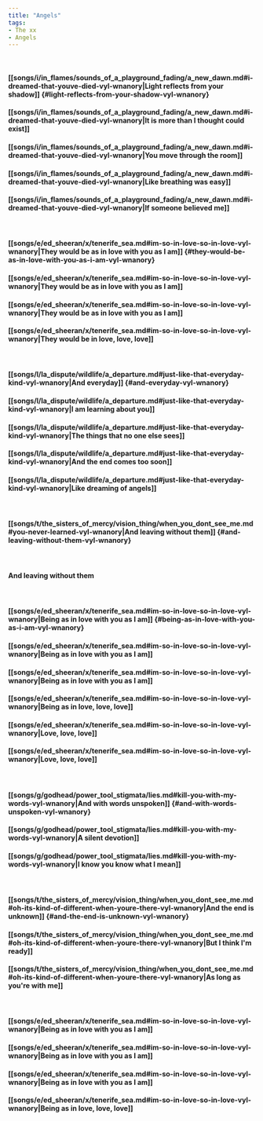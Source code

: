 ```yaml
---
title: "Angels"
tags:
- The xx
- Angels
---
```

&nbsp;
#### [[songs/i/in_flames/sounds_of_a_playground_fading/a_new_dawn.md#i-dreamed-that-youve-died-vyl-wnanory|Light reflects from your shadow]] {#light-reflects-from-your-shadow-vyl-wnanory}
#### [[songs/i/in_flames/sounds_of_a_playground_fading/a_new_dawn.md#i-dreamed-that-youve-died-vyl-wnanory|It is more than I thought could exist]]
#### [[songs/i/in_flames/sounds_of_a_playground_fading/a_new_dawn.md#i-dreamed-that-youve-died-vyl-wnanory|You move through the room]]
#### [[songs/i/in_flames/sounds_of_a_playground_fading/a_new_dawn.md#i-dreamed-that-youve-died-vyl-wnanory|Like breathing was easy]]
#### [[songs/i/in_flames/sounds_of_a_playground_fading/a_new_dawn.md#i-dreamed-that-youve-died-vyl-wnanory|If someone believed me]]
&nbsp;
#### [[songs/e/ed_sheeran/x/tenerife_sea.md#im-so-in-love-so-in-love-vyl-wnanory|They would be as in love with you as I am]] {#they-would-be-as-in-love-with-you-as-i-am-vyl-wnanory}
#### [[songs/e/ed_sheeran/x/tenerife_sea.md#im-so-in-love-so-in-love-vyl-wnanory|They would be as in love with you as I am]]
#### [[songs/e/ed_sheeran/x/tenerife_sea.md#im-so-in-love-so-in-love-vyl-wnanory|They would be as in love with you as I am]]
#### [[songs/e/ed_sheeran/x/tenerife_sea.md#im-so-in-love-so-in-love-vyl-wnanory|They would be in love, love, love]]
&nbsp;
#### [[songs/l/la_dispute/wildlife/a_departure.md#just-like-that-everyday-kind-vyl-wnanory|And everyday]] {#and-everyday-vyl-wnanory}
#### [[songs/l/la_dispute/wildlife/a_departure.md#just-like-that-everyday-kind-vyl-wnanory|I am learning about you]]
#### [[songs/l/la_dispute/wildlife/a_departure.md#just-like-that-everyday-kind-vyl-wnanory|The things that no one else sees]]
#### [[songs/l/la_dispute/wildlife/a_departure.md#just-like-that-everyday-kind-vyl-wnanory|And the end comes too soon]]
#### [[songs/l/la_dispute/wildlife/a_departure.md#just-like-that-everyday-kind-vyl-wnanory|Like dreaming of angels]]
&nbsp;
#### [[songs/t/the_sisters_of_mercy/vision_thing/when_you_dont_see_me.md#you-never-learned-vyl-wnanory|And leaving without them]] {#and-leaving-without-them-vyl-wnanory}
&nbsp;
#### And leaving without them
&nbsp;
#### [[songs/e/ed_sheeran/x/tenerife_sea.md#im-so-in-love-so-in-love-vyl-wnanory|Being as in love with you as I am]] {#being-as-in-love-with-you-as-i-am-vyl-wnanory}
#### [[songs/e/ed_sheeran/x/tenerife_sea.md#im-so-in-love-so-in-love-vyl-wnanory|Being as in love with you as I am]]
#### [[songs/e/ed_sheeran/x/tenerife_sea.md#im-so-in-love-so-in-love-vyl-wnanory|Being as in love with you as I am]]
#### [[songs/e/ed_sheeran/x/tenerife_sea.md#im-so-in-love-so-in-love-vyl-wnanory|Being as in love, love, love]]
#### [[songs/e/ed_sheeran/x/tenerife_sea.md#im-so-in-love-so-in-love-vyl-wnanory|Love, love, love]]
#### [[songs/e/ed_sheeran/x/tenerife_sea.md#im-so-in-love-so-in-love-vyl-wnanory|Love, love, love]]
&nbsp;
#### [[songs/g/godhead/power_tool_stigmata/lies.md#kill-you-with-my-words-vyl-wnanory|And with words unspoken]] {#and-with-words-unspoken-vyl-wnanory}
#### [[songs/g/godhead/power_tool_stigmata/lies.md#kill-you-with-my-words-vyl-wnanory|A silent devotion]]
#### [[songs/g/godhead/power_tool_stigmata/lies.md#kill-you-with-my-words-vyl-wnanory|I know you know what I mean]]
&nbsp;
#### [[songs/t/the_sisters_of_mercy/vision_thing/when_you_dont_see_me.md#oh-its-kind-of-different-when-youre-there-vyl-wnanory|And the end is unknown]] {#and-the-end-is-unknown-vyl-wnanory}
#### [[songs/t/the_sisters_of_mercy/vision_thing/when_you_dont_see_me.md#oh-its-kind-of-different-when-youre-there-vyl-wnanory|But I think I'm ready]]
#### [[songs/t/the_sisters_of_mercy/vision_thing/when_you_dont_see_me.md#oh-its-kind-of-different-when-youre-there-vyl-wnanory|As long as you're with me]]
&nbsp;
#### [[songs/e/ed_sheeran/x/tenerife_sea.md#im-so-in-love-so-in-love-vyl-wnanory|Being as in love with you as I am]]
#### [[songs/e/ed_sheeran/x/tenerife_sea.md#im-so-in-love-so-in-love-vyl-wnanory|Being as in love with you as I am]]
#### [[songs/e/ed_sheeran/x/tenerife_sea.md#im-so-in-love-so-in-love-vyl-wnanory|Being as in love with you as I am]]
#### [[songs/e/ed_sheeran/x/tenerife_sea.md#im-so-in-love-so-in-love-vyl-wnanory|Being as in love, love, love]]
